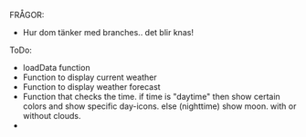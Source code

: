 FRÅGOR: 
- Hur dom tänker med branches.. det blir knas! 

ToDo: 

- loadData function 
- Function to display current weather 
- Function to display weather forecast
- Function that checks the time. 
    if time is "daytime" then show certain colors and  show specific day-icons. 
    else (nighttime) show moon. with or without clouds. 
- 